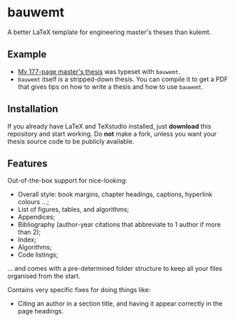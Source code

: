 # bauwemt
A better LaTeX template for engineering master's theses than kulemt.

## Example
- [My 177-page master's thesis](https://bauwenst.github.io/cdn/doc/pdf/2023/masterthesis.pdf) was typeset with `bauwemt`.
- `bauwemt` itself *is* a stripped-down thesis. You can compile it to get a PDF that gives tips on how to write a thesis and how to use `bauwemt`.

## Installation
If you already have LaTeX and TeXstudio installed, just **download** this repository and start working. Do **not** make a fork, unless you want your thesis source code to be publicly available.

## Features
Out-of-the-box support for nice-looking:
- Overall style: book margins, chapter headings, captions, hyperlink colours ...;
- List of figures, tables, and algorithms;
- Appendices;
- Bibliography (author-year citations that abbreviate to 1 author if more than 2);
- Index;
- Algorithms;
- Code listings;

... and comes with a pre-determined folder structure to keep all your files organised from the start.

Contains very specific fixes for doing things like:
- Citing an author in a section title, and having it appear correctly in the page headings.
